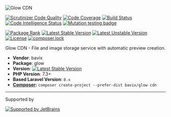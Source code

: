 ![Glow CDN](https://user-images.githubusercontent.com/5111255/91751137-eff6b500-ebcc-11ea-92c3-ad50ef7a055e.png)


[![Scrutinizer Code Quality](https://scrutinizer-ci.com/g/bavix/glow/badges/quality-score.png?b=master)](https://scrutinizer-ci.com/g/bavix/glow/?branch=master)
[![Code Coverage](https://scrutinizer-ci.com/g/bavix/glow/badges/coverage.png?b=master)](https://scrutinizer-ci.com/g/bavix/glow/?branch=master)
[![Build Status](https://scrutinizer-ci.com/g/bavix/glow/badges/build.png?b=master)](https://scrutinizer-ci.com/g/bavix/glow/build-status/master)
[![Code Intelligence Status](https://scrutinizer-ci.com/g/bavix/glow/badges/code-intelligence.svg?b=master)](https://scrutinizer-ci.com/code-intelligence)
[![Mutation testing badge](https://badge.stryker-mutator.io/github.com/bavix/glow/master)](https://packagist.org/packages/bavix/glow)

[![Package Rank](https://phppackages.org/p/bavix/glow/badge/rank.svg)](https://packagist.org/packages/bavix/glow)
[![Latest Stable Version](https://poser.pugx.org/bavix/glow/v/stable)](https://packagist.org/packages/bavix/glow)
[![Latest Unstable Version](https://poser.pugx.org/bavix/glow/v/unstable)](https://packagist.org/packages/bavix/glow)
[![License](https://poser.pugx.org/bavix/glow/license)](https://packagist.org/packages/bavix/glow)
[![composer.lock](https://poser.pugx.org/bavix/glow/composerlock)](https://packagist.org/packages/bavix/glow)

Glow CDN - File and image storage service with automatic preview creation.

* **Vendor**: bavix
* **Package**: glow
* **Version**: [![Latest Stable Version](https://poser.pugx.org/bavix/glow/v/stable)](https://packagist.org/packages/bavix/glow)
* **PHP Version**: 7.3+ 
* **Based Laravel Version**: `8.x`
* **[Composer](https://getcomposer.org/):** `composer create-project --prefer-dist bavix/glow cdn`

---
Supported by

[![Supported by JetBrains](https://cdn.rawgit.com/bavix/development-through/46475b4b/jetbrains.svg)](https://www.jetbrains.com/)
